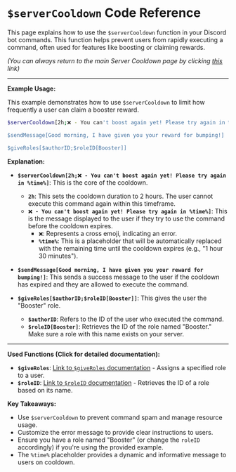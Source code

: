 # `$serverCooldown` Code Reference

This page explains how to use the `$serverCooldown` function in your Discord bot commands. This function helps prevent users from rapidly executing a command, often used for features like boosting or claiming rewards.

*(You can always return to the main Server Cooldown page by clicking [this](../Useful/serverCooldown.md) link)*

---

**Example Usage:**

This example demonstrates how to use `$serverCooldown` to limit how frequently a user can claim a booster reward.

```bash
$serverCooldown[2h;❌ - You can't boost again yet! Please try again in %time%]

$sendMessage[Good morning, I have given you your reward for bumping!]

$giveRoles[$authorID;$roleID[Booster]]
```

**Explanation:**

*   **`$serverCooldown[2h;❌ - You can't boost again yet! Please try again in %time%]`**: This is the core of the cooldown.
    *   **`2h`**: This sets the cooldown duration to 2 hours. The user cannot execute this command again within this timeframe.
    *   **`❌ - You can't boost again yet! Please try again in %time%]`**: This is the message displayed to the user if they try to use the command before the cooldown expires.
        *   **`❌`**: Represents a cross emoji, indicating an error.
        *   **`%time%`**:  This is a placeholder that will be automatically replaced with the remaining time until the cooldown expires (e.g., "1 hour 30 minutes").

*   **`$sendMessage[Good morning, I have given you your reward for bumping!]`**:  This sends a success message to the user if the cooldown has expired and they are allowed to execute the command.

*   **`$giveRoles[$authorID;$roleID[Booster]]`**: This gives the user the "Booster" role.
    *   **`$authorID`**: Refers to the ID of the user who executed the command.
    *   **`$roleID[Booster]`**:  Retrieves the ID of the role named "Booster." Make sure a role with this name exists on your server.

---

**Used Functions (Click for detailed documentation):**

*   **`$giveRoles`**:  [Link to `$giveRoles` documentation](../Role/giveRoles.md) -  Assigns a specified role to a user.
*   **`$roleID`**:  [Link to `$roleID` documentation](../Role/roleID.md) -  Retrieves the ID of a role based on its name.

**Key Takeaways:**

*   Use `$serverCooldown` to prevent command spam and manage resource usage.
*   Customize the error message to provide clear instructions to users.
*   Ensure you have a role named "Booster" (or change the `roleID` accordingly) if you're using the provided example.
*   The `%time%` placeholder provides a dynamic and informative message to users on cooldown.